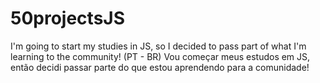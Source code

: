 # 50projectsJS
I'm going to start my studies in JS, so I decided to pass part of what I'm learning to the community!
(PT - BR) Vou começar meus estudos em JS, então decidi passar parte do que estou aprendendo para a comunidade!
